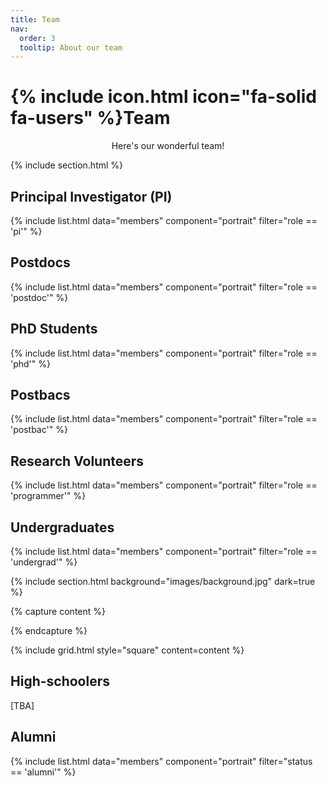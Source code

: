 ```yaml
---
title: Team
nav:
  order: 3
  tooltip: About our team
---
```


# {% include icon.html icon="fa-solid fa-users" %}Team

<div style="text-align: center;">
  Here's our wonderful team!
</div>

{% include section.html %}

## Principal Investigator (PI)

{% include list.html data="members" component="portrait" filter="role == 'pi'" %}

## Postdocs

{% include list.html data="members" component="portrait" filter="role == 'postdoc'" %}

## PhD Students

{% include list.html data="members" component="portrait" filter="role == 'phd'" %}

## Postbacs

{% include list.html data="members" component="portrait" filter="role == 'postbac'" %}

## Research Volunteers

{% include list.html data="members" component="portrait" filter="role == 'programmer'" %}

## Undergraduates

{% include list.html data="members" component="portrait" filter="role == 'undergrad'" %}

{% include section.html background="images/background.jpg" dark=true %}

{% capture content %}

{% endcapture %}

{% include grid.html style="square" content=content %}

## High-schoolers

[TBA]

## Alumni

{% include list.html data="members" component="portrait" filter="status == 'alumni'" %}
